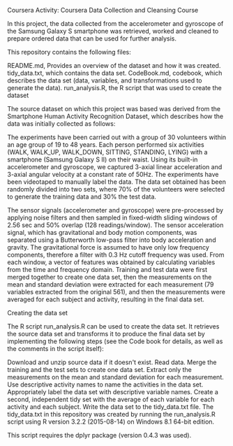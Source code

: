 Coursera Activity: Coursera Data Collection and Cleansing Course

In this project, the data collected from the accelerometer and gyroscope of the Samsung Galaxy S smartphone was retrieved, worked and cleaned to prepare ordered data that can be used for further analysis.

This repository contains the following files:

README.md, Provides an overview of the dataset and how it was created.
tidy_data.txt, which contains the data set.
CodeBook.md, codebook, which describes the data set (data, variables, and transformations used to generate the data).
run_analysis.R, the R script that was used to create the dataset

The source dataset on which this project was based was derived from the Smartphone Human Activity Recognition Dataset, which describes how the data was initially collected as follows:

The experiments have been carried out with a group of 30 volunteers within an age group of 19 to 48 years. Each person performed six activities (WALK, WALK_UP, WALK_DOWN, SITTING, STANDING, LYING) with a smartphone (Samsung Galaxy S II) on their waist. Using its built-in accelerometer and gyroscope, we captured 3-axial linear acceleration and 3-axial angular velocity at a constant rate of 50Hz. The experiments have been videotaped to manually label the data. The data set obtained has been randomly divided into two sets, where 70% of the volunteers were selected to generate the training data and 30% the test data.


The sensor signals (accelerometer and gyroscope) were pre-processed by applying noise filters and then sampled in fixed-width sliding windows of 2.56 sec and 50% overlap (128 readings/window). The sensor acceleration signal, which has gravitational and body motion components, was separated using a Butterworth low-pass filter into body acceleration and gravity. The gravitational force is assumed to have only low frequency components, therefore a filter with 0.3 Hz cutoff frequency was used. From each window, a vector of features was obtained by calculating variables from the time and frequency domain.
Training and test data were first merged together to create one data set, then the measurements on the mean and standard deviation were extracted for each measurement (79 variables extracted from the original 561), and then the measurements were averaged for each subject and activity, resulting in the final data set.

Creating the data set

The R script run_analysis.R can be used to create the data set. It retrieves the source data set and transforms it to produce the final data set by implementing the following steps (see the Code book for details, as well as the comments in the script itself):

Download and unzip source data if it doesn't exist.
Read data.
Merge the training and the test sets to create one data set.
Extract only the measurements on the mean and standard deviation for each measurement.
Use descriptive activity names to name the activities in the data set.
Appropriately label the data set with descriptive variable names.
Create a second, independent tidy set with the average of each variable for each activity and each subject.
Write the data set to the tidy_data.txt file.
The tidy_data.txt in this repository was created by running the run_analysis.R script using R version 3.2.2 (2015-08-14) on Windows 8.1 64-bit edition.

This script requires the dplyr package (version 0.4.3 was used).
